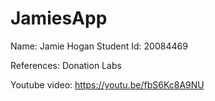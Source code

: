 # JamiesApp
 Name: Jamie Hogan
 Student Id: 20084469
 
 References: Donation Labs
             
             
Youtube video: https://youtu.be/fbS6Kc8A9NU

             
